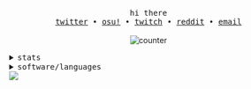 <p align="center">
<!--   <img align="center" src="https://raw.githubusercontent.com/Pabszito/Pabszito/master/assets/avatar.png" height="auto" width="256" alt="Profile picture">
  <br> -->
  <br>
  <samp>hi there</samp>
  <br>
  <samp>
    <a href="https://twitter.com/pabszito">twitter</a> •
    <a href="https://osu.ppy.sh/u/Pabszito">osu!</a> •
    <a href="https://twitch.tv/pabszito">twitch</a> • 
    <a href="https://reddit.com/u/Pabszito">reddit</a> • 
    <a href="mailto:pabszito@comugamers.com">email</a>
  </samp>
  <br>
  <br>
  <img alt="counter" src="https://komarev.com/ghpvc/?username=Pabszito&color=blue&label=views">
  <br>
</p>

<details>
  <summary>
    <samp>stats</samp>
  </summary>
  <br>
  <img src="https://github-readme-stats.vercel.app/api?username=Pabszito&theme=dark">
</details>
<details>
  <summary>
    <samp>software/languages</samp>
  </summary>
  <br>
  <!-- 
  iirc you could do something like ../master/assets/windows.png but just 
  in case i'll use the entire raw.githubusercontent.com URL lol
  -->
  <img width=28 height="auto" src="https://raw.githubusercontent.com/Pabszito/Pabszito/master/assets/windows.png" />
  <img width=28 height="auto" src="https://raw.githubusercontent.com/Pabszito/Pabszito/master/assets/arch.png" />
  <img width=28 height="auto" src="https://raw.githubusercontent.com/Pabszito/Pabszito/master/assets/idea.png" />
  <img width=28 height="auto" src="https://raw.githubusercontent.com/Pabszito/Pabszito/master/assets/code-insiders.png" />
  <img width=28 height="auto" src="https://raw.githubusercontent.com/Pabszito/Pabszito/master/assets/javascript.png" />
  <img width=22 height="auto" src="https://raw.githubusercontent.com/Pabszito/Pabszito/master/assets/java.png" />
</details>

<a src="https://discord.com/users/447902653842980875">
  <img align="center" src="https://lanyard.cnrad.dev/api/447902653842980875"/>
</a> 
